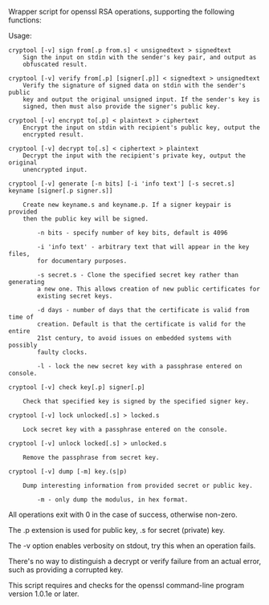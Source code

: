 Wrapper script for openssl RSA operations, supporting the following functions:

Usage:

    cryptool [-v] sign from[.p from.s] < unsignedtext > signedtext
        Sign the input on stdin with the sender's key pair, and output as
        obfuscated result.

    cryptool [-v] verify from[.p] [signer[.p]] < signedtext > unsignedtext
        Verify the signature of signed data on stdin with the sender's public
        key and output the original unsigned input. If the sender's key is
        signed, then must also provide the signer's public key.

    cryptool [-v] encrypt to[.p] < plaintext > ciphertext
        Encrypt the input on stdin with recipient's public key, output the
        encrypted result.

    cryptool [-v] decrypt to[.s] < ciphertext > plaintext
        Decrypt the input with the recipient's private key, output the original
        unencrypted input.

    cryptool [-v] generate [-n bits] [-i 'info text'] [-s secret.s] keyname [signer[.p signer.s]]
        
        Create new keyname.s and keyname.p. If a signer keypair is provided
        then the public key will be signed. 
        
            -n bits - specify number of key bits, default is 4096

            -i 'info text' - arbitrary text that will appear in the key files,
            for documentary purposes.

            -s secret.s - Clone the specified secret key rather than generating
            a new one. This allows creation of new public certificates for
            existing secret keys.

            -d days - number of days that the certificate is valid from time of
            creation. Default is that the certificate is valid for the entire
            21st century, to avoid issues on embedded systems with possibly
            faulty clocks.

            -l - lock the new secret key with a passphrase entered on console.
        
    cryptool [-v] check key[.p] signer[.p]

        Check that specified key is signed by the specified signer key.
    
    cryptool [-v] lock unlocked[.s] > locked.s

        Lock secret key with a passphrase entered on the console.

    cryptool [-v] unlock locked[.s] > unlocked.s

        Remove the passphrase from secret key. 

    cryptool [-v] dump [-m] key.(s|p)
        
        Dump interesting information from provided secret or public key.
            
            -m - only dump the modulus, in hex format.

All operations exit with 0 in the case of success, otherwise non-zero.

The .p extension is used for public key, .s for secret (private) key.

The -v option enables verbosity on stdout, try this when an operation fails.

There's no way to distinguish a decrypt or verify failure from an actual error,
such as providing a corrupted key.

This script requires and checks for the openssl command-line program version
1.0.1e or later.
